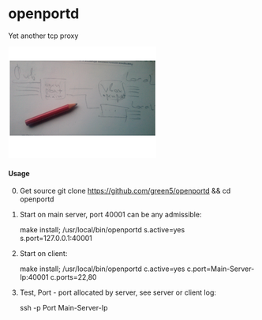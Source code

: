 # openportd
Yet another tcp proxy

![ScreenShot](https://github.com/green5/openportd/blob/master/README.png?raw=true)

#### Usage

0. Get source
    git clone https://github.com/green5/openportd && cd openportd

1. Start on main server, port 40001 can be any admissible:

    make install;
    /usr/local/bin/openportd s.active=yes s.port=127.0.0.1:40001
   
2. Start on client:

    make install;
    /usr/local/bin/openportd c.active=yes c.port=Main-Server-Ip:40001 c.ports=22,80

3. Test, Port - port allocated by server, see server or client log:

    ssh -p Port Main-Server-Ip
  
